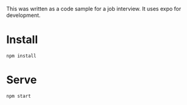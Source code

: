 This was written as a code sample for a job interview. It uses expo for development.

# Install

``` 
npm install
```

# Serve
```
npm start
```
